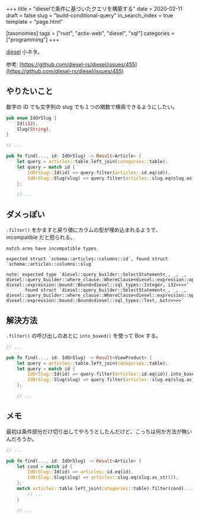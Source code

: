 +++
title = "dieselで条件に基づいたクエリを構築する"
date = 2020-02-11
draft = false
slug = "build-conditional-query"
in_search_index = true
template = "page.html"

[taxonomies]
tags = ["rust", "actix-web", "diesel", "sql"]
categories = ["programming"]
+++

[diesel](https://github.com/diesel-rs/diesel) 小ネタ。

参考: [https://github.com/diesel-rs/diesel/issues/455](https://github.com/diesel-rs/diesel/issues/455)

## やりたいこと

数字の ID でも文字列の slug でも１つの関数で検索できるようにしたい。

```rust
pub enum IdOrSlug {
    Id(i32),
    Slug(String),
}

// ...

pub fn find(..., id: IdOrSlug) -> Result<Article> {
    let query = articles::table.left_join(categories::table);
    let query = match id {
        IdOrSlug::Id(id) => query.filter(articles::id.eq(id)),
        IdOrSlug::Slug(slug) => query.filter(articles::slug.eq(slug.as_str())),
    };

    // ...
```

## ダメっぽい

`.filter()` をかますと戻り値にカラムの型が埋め込まれるようで、 incompatible だと怒られる。

```
match arms have incompatible types

expected struct `schema::articles::columns::id`, found struct `schema::articles::columns::slug`

note: expected type `diesel::query_builder::SelectStatement<_, _, _, diesel::query_builder::where_clause::WhereClause<diesel::expression::operators::Eq<schema::articles::columns::id, diesel::expression::bound::Bound<diesel::sql_types::Integer, i32>>>>`
       found struct `diesel::query_builder::SelectStatement<_, _, _, diesel::query_builder::where_clause::WhereClause<diesel::expression::operators::Eq<schema::articles::columns::slug, diesel::expression::bound::Bound<diesel::sql_types::Text, &str>>>>`
```

## 解決方法

`.filter()` の呼び出しのあとに `into_boxed()` を使って Box する。

```rust
// ...

pub fn find(..., id: IdOrSlug) -> Result<ViewProduct> {
    let query = articles::table.left_join(categories::table);
    let query = match id {
        IdOrSlug::Id(id) => query.filter(articles::id.eq(id)).into_boxed(),
        IdOrSlug::Slug(slug) => query.filter(articles::slug.eq(slug.as_str())).into_boxed(),
    };

    // ...
```

## メモ

最初は条件部分だけ切り出してやろうとしたんだけど、こっちは何か方法が無いんだろうか。

```rust
// ...

pub fn find(..., id: IdOrSlug) -> Result<Article> {
    let cond = match id {
        IdOrSlug::Id(id) => articles::id.eq(id),
        IdOrSlug::Slug(slug) => articles::slug.eq(slug.as_str()),
    };
    match articles::table.left_join(categories::table).filter(cond)... {
        // ...
    }

    // ...
```
